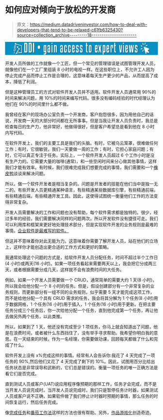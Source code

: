 # 如何应对倾向于放松的开发商

> 原文：<https://medium.datadriveninvestor.com/how-to-deal-with-developers-that-tend-to-be-relaxed-c61fb6325430?source=collection_archive---------18----------------------->

[![](img/7aa0409c1419889ecbba14b032ff721a.png)](http://www.track.datadriveninvestor.com/1B9E)

开发人员所做的工作就像一个工匠，但一个常见的管理错误是试图管理开发人员，就像他们在一个工厂里组装 8 小时的电视一样。在这些职位上，不允许工人因为停止完成产品而停止工作是合理的，这意味着每天生产更少的产品，从而提高了成本，降低了利润。

但是这种管理员工的方式对软件开发人员并不适用。软件开发人员通常用 90%的时间来解决问题，用 10%的时间来编写代码。很多没有编码经验的时代经理认为他们在 90%的时间里什么都不做。

我曾经在客户的现场办公室负责一个开发商，客户抱怨很多，因为用他自己的话说，开发商一天的大部分时间都在无所事事。但是当我让开发人员负责时，我总是检查每日的生产力，他非常好，他做得很好，但是客户希望总是看到他在 8 小时内写代码。

在软件开发上，我们的主要工具是我们的头脑。有时，它被乌云笼罩，很难做任何工作；有时，它很敏锐，我们一天要做一周的工作；有时，它担心家庭问题；有时，它可以真正专注于任务。实际上，一个软件开发人员超过 6 个工作小时是没有生产力的。它需要大量的咖啡(通常)，和一些空闲时间来分心做其他事情，这样我们才能有效率。有时候，我们很难完成我们想要完成的事情，我们需要和一个[橡皮鸭](https://en.wikipedia.org/wiki/Rubber_duck_debugging)谈谈来解决问题。

所以，做一个软件开发者是相当复杂的。问题是开发者的技能在他们当中是独一无二的。有些开发人员更精通某种语言，有些精通某些数据库引擎，有些精通前端，有些精通后端，有些精通开发工具。因此，这使得试图统一衡量他们工作的方法变得非常复杂。

开发人员需要解决的工作和问题也没有帮助，每个软件需求都是独特的。很少，经过多年的经验，我们需要解决同样的问题两次。所以开发软件没有捷径可走。我们可以利用库和框架来更好地处理技术部分，但是实现软件开发的业务规则是最难的事情。[企业软件是最难写的软件。](https://codeburst.io/enterprise-software-is-the-hardest-software-to-write-c76d59725f3)

但这并不意味着你对此无能为力。这意味着你需要了解开发人员，站在他们的立场上，这样你才能创造出更合适的工作方式和更好的策略。

我通常处理这个问题的方式是，给软件开发人员分配任务，时间不超过半个工作日(4 小时)或两天(16 小时)。如果一项任务看起来需要两天以上，我会把它分成两三天，或者根据需要分成几天，这样就不会有浪费时间的大任务。

例如，如果一个开发人员需要做一个 CRUD，通常简单的需要大约 1 天(8 小时)，所以我会给他分配一个 8 小时的任务。但是，假设创建部分有一个非常复杂的业务规则，而更新部分有一组不同的业务规则，似乎需要 5 天才能完成这项工作，而不是给他分配一个具有 CRUD 需求的任务，我会将其分解为 1 个任务(8 小时)用于数据网格，1 个任务(16 小时)用于插入，1 个任务(16 小时)用于更新。在把主要任务分成三个任务后，你一次给他分配一个任务，直到他完成第一个任务，再让他去做另外两个任务，以此类推。

所以，如果到了 1 天，他还没有完成至少 1 项任务，你马上就会知道出了问题，他是在浪费时间，或者被什么东西挡住了，没有举手寻求帮助。我希望你明白我的意思。在一天结束的时候，作为一名经理，你需要做功课，回顾每天都做了什么和完成了什么。

软件开发上没有 x%完成这样的事情。经常有人会告诉你:我花了 4 天完成了一项任务的 90%,然后他们又花了 4 天完成了剩下的 10%。因此，试图用百分比给出任务状态是非常误导和武断的，它们总是错误的。衡量一项任务的唯一正确方法是看它们是否完成。

直到测试人员或客户(UAT)说应用程序像预期的那样工作，任务才会完成，而不是当开发人员说完成时。当开发人员说完成时，我们只是暂停任务计时器，如果测试人员或客户说不正确，如果软件做了我们停止计时器时预期的事情，那么任务的时间恢复运行，然后任务完成。

像[完成任务](https://en.wikipedia.org/wiki/Getting_Things_Done)和[番茄工作法](https://en.wikipedia.org/wiki/Pomodoro_Technique)这样的方法也很有帮助。另外，[作品游戏化](https://medium.com/swlh/how-gamification-in-the-workplace-impacts-employee-productivity-a4e8add048e6)创造奇迹。